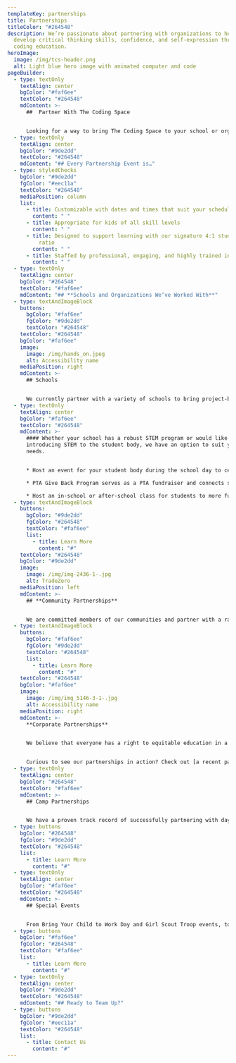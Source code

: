 ```yaml
---
templateKey: partnerships
title: Partnerships
titleColor: "#264548"
description: We’re passionate about partnering with organizations to help kids
  develop critical thinking skills, confidence, and self-expression through
  coding education.
heroImage:
  image: /img/tcs-header.png
  alt: Light blue hero image with animated computer and code
pageBuilder:
  - type: textOnly
    textAlign: center
    bgColor: "#faf6ee"
    textColor: "#264548"
    mdContent: >-
      ##  Partner With The Coding Space


      Looking for a way to bring The Coding Space to your school or organization? You’ve come to the right place. We’re passionate about partnering with organizations to help kids develop critical thinking skills, confidence, and self-expression through coding education. Our class and camp partnerships range from full, interactive semesters to personalized private lessons and customized group events. From fun hands-on activities to cool STEM explorations and coding challenges, these classes and workshops are fun, educational, and a great way to engage families within your organization.
  - type: textOnly
    textAlign: center
    bgColor: "#9de2dd"
    textColor: "#264548"
    mdContent: "## Every Partnership Event is…"
  - type: styledChecks
    bgColor: "#9de2dd"
    fgColor: "#eec11a"
    textColor: "#264548"
    mediaPosition: column
    list:
      - title: Customizable with dates and times that suit your schedule
        content: " "
      - title: Appropriate for kids of all skill levels
        content: " "
      - title: Designed to support learning with our signature 4:1 student-to-teacher
          ratio
        content: " "
      - title: Staffed by professional, engaging, and highly trained instructors
        content: " "
  - type: textOnly
    textAlign: center
    bgColor: "#264548"
    textColor: "#faf6ee"
    mdContent: "## **Schools and Organizations We’ve Worked With**"
  - type: textAndImageBlock
    buttons:
      bgColor: "#faf6ee"
      fgColor: "#9de2dd"
      textColor: "#264548"
    textColor: "#264548"
    bgColor: "#faf6ee"
    image:
      image: /img/hands_on.jpeg
      alt: Accessibility name
    mediaPosition: right
    mdContent: >-
      ## Schools


      We currently partner with a variety of schools to bring project-based coding classes in both after-school and in-school formats. All of our teachers go through intensive training on the use of the Socratic Method, the ins and outs of our Scratch- and JavaScript-based coding curriculum, and classroom techniques that foster an environment conducive to learning at all paces and styles.
  - type: textOnly
    textAlign: center
    bgColor: "#faf6ee"
    textColor: "#264548"
    mdContent: >-
      #### Whether your school has a robust STEM program or would like to start
      introducing STEM to the student body, we have an option to suit your
      needs.


      * Host an event for your student body during the school day to celebrate a STEM holiday such as Hour of Code or Women in Tech Week or Code 4 Change. This is a great first step to expose your students to coding.

      * PTA Give Back Program serves as a PTA fundraiser and connects students with opportunities to code during school breaks.

      * Host an in-school or after-school class for students to more fully explore their interest in coding and take their skills to the next level.
  - type: textAndImageBlock
    buttons:
      bgColor: "#9de2dd"
      fgColor: "#264548"
      textColor: "#faf6ee"
      list:
        - title: Learn More
          content: "#"
    textColor: "#264548"
    bgColor: "#9de2dd"
    image:
      image: /img/img-2436-1-.jpg
      alt: TradeZero
    mediaPosition: left
    mdContent: >-
      ## **Community Partnerships**


      We are committed members of our communities and partner with a range of organizations including community centers, PTAs, and nonprofits to bring our custom coding classes to the public.
  - type: textAndImageBlock
    buttons:
      bgColor: "#faf6ee"
      fgColor: "#9de2dd"
      textColor: "#264548"
      list:
        - title: Learn More
          content: "#"
    textColor: "#264548"
    bgColor: "#faf6ee"
    image:
      image: /img/img_5146-3-1-.jpg
      alt: Accessibility name
    mediaPosition: right
    mdContent: >-
      **Corporate Partnerships**


      We believe that everyone has a right to equitable education in a safe and inclusive learning environment and are committed to increasing access to our high-quality coding programs through corporate partnerships so that underrepresented children everywhere can surpass societal limitations and thrive. Our long-term goal as we work towards educational equity is to reach 50 percent of our students through scholarships and corporate partnerships.


      Curious to see our partnerships in action? Check out [a recent partnership with TradeZero](https://www.thecodingspace.com/the-coding-space-blog/community-partner-spotlight-tradezero) to provide free coding classes to a Title I school in Brooklyn.
  - type: textOnly
    textAlign: center
    bgColor: "#264548"
    textColor: "#faf6ee"
    mdContent: >-
      ## Camp Partnerships


      We have a proven track record of successfully partnering with day and summer camps. From an in-person STEM corner at your day camp to a virtual coding elective at sleepaway camp, we’re here to provide campers with a special summer of coding fun.
  - type: buttons
    bgColor: "#264548"
    fgColor: "#9de2dd"
    textColor: "#264548"
    list:
      - title: Learn More
        content: "#"
  - type: textOnly
    textAlign: center
    bgColor: "#faf6ee"
    textColor: "#264548"
    mdContent: >-
      ## Special Events


      From Bring Your Child to Work Day and Girl Scout Troop events, to birthday parties or parent-child coding events, our workshops and mini camps are totally customizable and suited for any event where your child wants to have fun and learn something, too.
  - type: buttons
    bgColor: "#faf6ee"
    fgColor: "#264548"
    textColor: "#faf6ee"
    list:
      - title: Learn More
        content: "#"
  - type: textOnly
    textAlign: center
    bgColor: "#9de2dd"
    textColor: "#264548"
    mdContent: "## Ready to Team Up?"
  - type: buttons
    bgColor: "#9de2dd"
    fgColor: "#eec11a"
    textColor: "#264548"
    list:
      - title: Contact Us
        content: "#"
---
```

